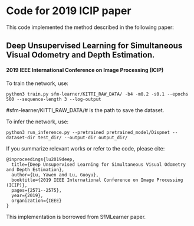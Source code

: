 # Code for 2019 ICIP paper


This code implemented the method described in the following paper:

## Deep Unsupervised Learning for Simultaneous Visual Odometry and Depth Estimation.

#### 2019 IEEE International Conference on Image Processing (ICIP)



To train the network, use:
```
python3 train.py sfm-learner/KITTI_RAW_DATA/ -b4 -m0.2 -s0.1 --epochs 500 --sequence-length 3 --log-output
```

#sfm-learner/KITTI_RAW_DATA/# is the path to save the dataset. 


To infer the network, use:
```
python3 run_inference.py --pretrained pretrained_model/Dispnet --dataset-dir test_dir/ --output-dir output_dir/
```

If you summarize relevant works or refer to the code, please cite:
```
@inproceedings{lu2019deep,
  title={Deep Unsupervised Learning for Simultaneous Visual Odometry and Depth Estimation},
  author={Lu, Yawen and Lu, Guoyu},
  booktitle={2019 IEEE International Conference on Image Processing (ICIP)},
  pages={2571--2575},
  year={2019},
  organization={IEEE}
}
```


This implementation is borrowed from SfMLearner paper.

